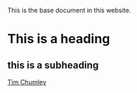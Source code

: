 This is the base document in this website.

# This is a heading

## this is a subheading

[Tim Chumley](http://mtholyoke.edu/~tchumley)
